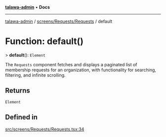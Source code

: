 [**talawa-admin**](../../../../README.md) • **Docs**

***

[talawa-admin](../../../../modules.md) / [screens/Requests/Requests](../README.md) / default

# Function: default()

\> **default**(): `Element`

The `Requests` component fetches and displays a paginated list of membership requests
for an organization, with functionality for searching, filtering, and infinite scrolling.

## Returns

`Element`

## Defined in

[src/screens/Requests/Requests.tsx:34](https://github.com/PalisadoesFoundation/talawa-admin/blob/7496bb3a4c3730e7e3caee73f8bf91c3031e4ae6/src/screens/Requests/Requests.tsx#L34)
